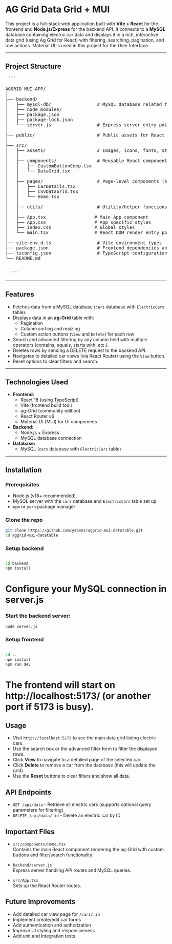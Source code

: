 # AG Grid Data Grid + MUI

This project is a full-stack web application built with **Vite + React** for the frontend and **Node.js/Express** for the backend API. It connects to a **MySQL** database containing electric car data and displays it in a rich, interactive data grid (using Ag Grid for React) with filtering, searching, pagination, and row actions. Material UI is used in this project for the User Interface.

---

## Project Structure

<pre> ```
  
AGGRID-MUI-APP/
│
├── backend/
│   ├── mysql-db/                 # MySQL database related files (scripts, dumps)
│   ├── node_modules/
│   ├── package.json
│   ├── package-lock.json
│   └── server.js                 # Express server entry point
│
├── public/                       # Public assets for React app (favicon, index.html)
│
├── src/
│   ├── assets/                   # Images, icons, fonts, static files
│   │
│   ├── components/               # Reusable React components
│   │   ├── CustomButtonComp.tsx
│   │   └── DataGrid.tsx
│   │
│   ├── pages/                    # Page-level components (screens/routes)
│   │   ├── CarDetails.tsx
│   │   ├── CSVDataGrid.tsx
│   │   └── Home.tsx
│   │
│   ├── utils/                    # Utility/helper functions
│   │
│   ├── App.tsx                  # Main App component
│   ├── App.css                  # App specific styles
│   ├── index.css                # Global styles
│   └── main.tsx                 # React DOM render entry point
│
├── vite-env.d.ts                 # Vite environment types
├── package.json                  # Frontend dependencies and scripts
├── tsconfig.json                 # TypeScript configuration
└── README.md
  
  
  ``` </pre>

---

## Features

- Fetches data from a MySQL database (`cars` database with `ElectricCars` table).
- Displays data in an **ag-Grid** table with:
  - Pagination
  - Column sorting and resizing
  - Custom action buttons (`View` and `Delete`) for each row
- Search and advanced filtering by any column field with multiple operators (contains, equals, starts with, etc.).
- Deletes rows by sending a DELETE request to the backend API.
- Navigates to detailed car views (via React Router) using the `View` button.
- Reset options to clear filters and search.

---

## Technologies Used

- **Frontend:**
  - React 18 (using TypeScript)
  - Vite (frontend build tool)
  - ag-Grid (community edition)
  - React Router v6
  - Material UI (MUI) for UI components
- **Backend:**
  - Node.js + Express
  - MySQL database connection
- **Database:**
  - MySQL (`cars` database with `ElectricCars` table)

---

## Installation

### Prerequisites

- Node.js (v16+ recommended)
- MySQL server with the `cars` database and `ElectricCars` table set up
- `npm` or `yarn` package manager

### Clone the repo

```bash
git clone https://github.com/yabenz/aggrid-mui-datatable.git
cd aggrid-mui-datatable

```

###  Setup backend

```bash

cd backend
npm install

```
# Configure your MySQL connection in server.js

### Start the backend server:

``` bash
node server.js

```

### Setup frontend

``` bash

cd ..
npm install
npm run dev

```

# The frontend will start on http://localhost:5173/ (or another port if 5173 is busy).



## Usage

- Visit `http://localhost:5173` to see the main data grid listing electric cars.
- Use the search box or the advanced filter form to filter the displayed rows.
- Click **View** to navigate to a detailed page of the selected car.
- Click **Delete** to remove a car from the database (this will update the grid).
- Use the **Reset** buttons to clear filters and show all data.

## API Endpoints

- `GET /api/data` - Retrieve all electric cars (supports optional query parameters for filtering)
- `DELETE /api/data/:id` - Delete an electric car by ID

## Important Files

- `src/components/Home.tsx`  
  Contains the main React component rendering the ag-Grid with custom buttons and filter/search functionality.

- `backend/server.js`  
  Express server handling API routes and MySQL queries.

- `src/App.tsx`  
  Sets up the React Router routes.

## Future Improvements

- Add detailed car view page for `/cars/:id`
- Implement create/edit car forms
- Add authentication and authorization
- Improve UI styling and responsiveness
- Add unit and integration tests
